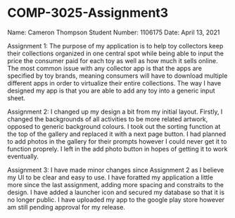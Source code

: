 # COMP-3025-Assignment3
Name: Cameron Thompson Student Number: 1106175 Date: April 13, 2021

Assignment 1:
The purpose of my application is to help toy collectors keep their collections organized in one central spot while being able to input the price the consumer 
paid for each toy as well as how much it sells online. The most common issue with any collector app is that the apps are specified by toy brands, meaning 
consumers will have to download multiple different apps in order to virtualize their entire collections. The way I have designed my app is that you are able 
to add any toy into a generic input sheet.

Assignment 2:
I changed up my design a bit from my initial layout. Firstly, I changed the backgrounds of all activities to be more related artwork, opposed to generic 
background colours. I took out the sorting function at the top of the gallery and replaced it with a next page button. I had planned to add photos in the 
gallery for their prompts however I could never get it to function proprely. I left in the add photo button in hopes of getting it to work eventually.

Assignment 3:
I have made minor changes since Assignment 2 as I believe my UI to be clear and easy to use. I have foratted my application a little more since the last
assignment, adding more spacing and constraits to the design. I have added a launcher icon and secured my database so that it is no longer public. I have uploaded
my app to the google play store however am still pending approval for my release. 
